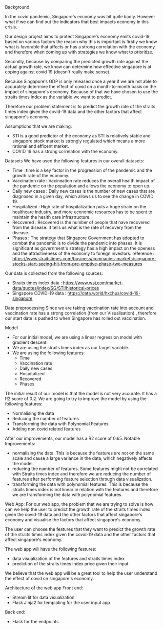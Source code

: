 Background

In the covid pandemic, Singapore's economy was hit quite badly. However what if we can find out the indicators that best impacts economy in this crisis.

Our design project aims to protect Singapore's economy emits covid-19 based on various factors the reason why this is important is firstly we know what is favorable that affects or has a strong correlation with the economy and therefore when coming up with strategies we know what to prioritize.

Secondly, because by comparing the predicted growth rate against the actual growth rate, we know can determine how effective singapore is at coping against covid 19 (doesn't really make sense).

Because Singapore's GDP is only released once a year if we are not able to accurately determine the effect of covid on a month-to-month basis on the impact of singapore's economy. Because of that we have chosen to use the straits times index as the variable we want to predict.

Therefore our problem statement is to predict the growth rate of the straits times index given the covid-19 data and the other factors that affect singapore's economy.

Assumptions that we are making:

- STI is a good predictor of the economy as STI is relatively stable and singapore stock market is strongly regulated which means a more rational and efficent market.
- COVID 19 has a strong correlation with the economy.

Datasets
We have used the following features in our overall datasets:

- Time : time is a key factor in the progression of the pandemic and the growth rate of the economy.
- Vaccination rate : Vacinnation rate reduces the overall health impact of the pandemic on the population and allows the economy to open up.
- Daily new cases : Daily new cases is the number of new cases that are diagnosed in a given day, which allows us to see the change in COVID 19.
- Hospitalized : High rate of hospitalization puts a huge strain on the healthcare industry, and more economic resources has to be spent to maintain the health care infrastructure.
- Recovered : Recovered is the number of people that have recovered from the disease. It tells us what is the rate of recovery from the disease.
- Phases : The strategy that Singapore Government has adopted to combat the pandemic is to divide the pandemic into phases. It is significant as government's strategy has a high impact on the openess and the attractiveness of the economy to foreign investors. reference : https://www.straitstimes.com/business/companies-markets/singapore-stocks-start-seeing-hit-from-pre-emptive-phase-two-measures

Our data is collected from the following sources:

- Straits times index data : https://www.wsj.com/market-data/quotes/index/SG/STI/historical-prices
- Singapore COVID-19 data : https://data.world/hxchua/covid-19-singapore

Data preprocessing
Since we are taking vaccination rate into account and vaccination rate has a strong correlation (from our Visualisation) , therefore our start date is pushed to when Singapore has rolled out vaccination.

Model

- For our initial model, we are using a linear regression model with gradient descent.
- We are using the straits times index as our target variable.
- We are using the following features:
  - Time
  - Vaccination rate
  - Daily new cases
  - Hospitalized
  - Recovered
  - Phases

The initial result of our model is that the model is not very accurate. It has a R2 score of 0.2. We are going to try to improve the model by using the following features:

- Normalising the data
- Reducing the number of features
- Transforming the data with Polynomial Features
- Adding non covid related features

After our improvements, our model has a R2 score of 0.65.
Notable Improvements:

- normalising the data. This is because the features are not on the same scale and cause a large variance in the data, which negatively affects the model.
- reducing the number of features. Some features might not be correlated with Straits times index and therefore we are reducing the number of features after performing feature selection through data visualization.
- transforming the data with polynomial features. This is because the straits times index is not linear in relation with the features and therefore we are transforming the data with polynomial features.

Web App:
For our web app, the problem that we are trying to solve is how can we help the user to predict the growth rate of the straits times index given the covid-19 data and the other factors that affect singapore's economy and visualise the factors that affect singapore's economy.

The user can choose the features that they want to predict the growth rate of the straits times index given the covid-19 data and the other factors that affect singapore's economy.

The web app will have the following features:

- data visualization of the features and straits times index
- prediction of the straits times index price given their input

We believe that the web app will be a great tool to help the user understand the effect of covid on singapore's economy.

Architecture of the web app
Front end:

- Stream lit for data visualization
- Flask Jinja2 for templating for the user input app

Back end:

- Flask for the endpoints
